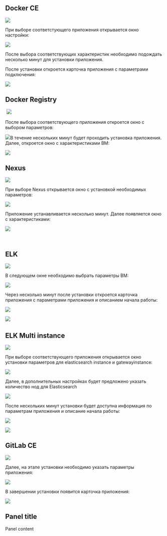 Docker CE
---------

![](./assets/1600075000404-d1.png)

При выборе соответстующего приложения открывается окно настройки:

![](./assets/1600075089567-d2.png)

После выбора соответствующих характеристик необходимо подождать несколько минут для установки приложения. 

После установки откроется карточка приложения с параметрами подключения:

![](./assets/1600075729728-d3.png)

Docker Registry
---------------

 ![](./assets/1600076134253-dr1.png)

После выбора соответствующего приложения откроется окно с выбором параметров:

![](./assets/1600076185465-dr2.png)В течение нескольких минут будет проходить установка приложения. Далее, откроется окно с характеристиками ВМ:

![](./assets/1600076448574-dr3.png)

Nexus
-----

![](./assets/1600079500552-n1.png)

При выборе Nexus открывается окно с установкой необходимых параметров:

![](./assets/1600079587464-n2.png)

Приложение устанавливается несколько минут. Далее появляется окно с характеристиками:

![](./assets/1600079636805-n3.png)

 

ELK
---

![](./assets/1600080034651-e1.png)

В следующем окне необходимо выбрать параметры ВМ:

![](./assets/1600080088110-e2.png)

Через несколько минут после установки откроется карточка приложения с параметрами приложения и описанием начала работы:

![](./assets/1600080638686-e3.png)

![](./assets/1600080673971-e4.png)  

ELK Multi instance
------------------

![](./assets/1600082809881-em1.png)

При выборе соответствующего приложения открывается окно установки параметров для elasticsearch instance и gatewayinstance:

![](./assets/1600084274604-em2.png)

Далее, в дополнительных настройках будет предложено указать количество нод для Elasticsearch

![](./assets/1600084507529-em3.png)

После нескольких минут установки будет доступна информация по параметрам приложения и описание начала работы:

![](./assets/1600084667077-em5.png)

![](./assets/1600084634677-em4.png)

GitLab CE
---------

![](./assets/1600090989394-git1.png)

Далее, на этапе установки необходимо указать параметры приложения:

![](./assets/1600091128473-git2.png)

В завершении установки появится карточка приложения:

![](./assets/1600091254812-git3.png)

Panel title
-----------

Panel content